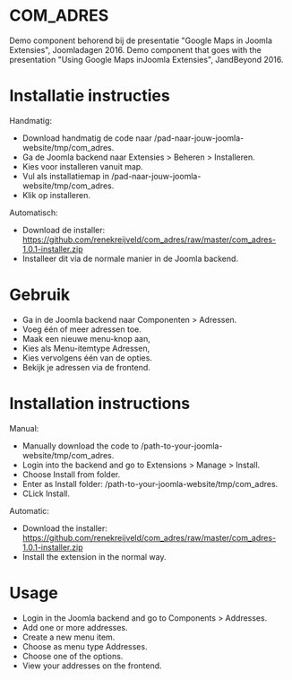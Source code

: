 COM_ADRES
=========

Demo component behorend bij de presentatie "Google Maps in Joomla Extensies", Joomladagen 2016.
Demo component that goes with the presentation "Using Google Maps inJoomla Extensies", JandBeyond 2016.

# Installatie instructies

Handmatig:
* Download handmatig de code naar /pad-naar-jouw-joomla-website/tmp/com_adres.
* Ga de Joomla backend naar Extensies > Beheren > Installeren.
* Kies voor installeren vanuit map.
* Vul als installatiemap in /pad-naar-jouw-joomla-website/tmp/com_adres.
* Klik op installeren.

Automatisch:
* Download de installer: https://github.com/renekreijveld/com_adres/raw/master/com_adres-1.0.1-installer.zip
* Installeer dit via de normale manier in de Joomla backend.

# Gebruik
* Ga in de Joomla backend naar Componenten > Adressen.
* Voeg één of meer adressen toe.
* Maak een nieuwe menu-knop aan,
* Kies als Menu-itemtype Adressen,
* Kies vervolgens één van de opties.
* Bekijk je adressen via de frontend.

# Installation instructions

Manual:
* Manually download the code to  /path-to-your-joomla-website/tmp/com_adres.
* Login into the backend and go to Extensions > Manage > Install.
* Choose Install from folder.
* Enter as Install folder: /path-to-your-joomla-website/tmp/com_adres.
* CLick Install.

Automatic:
* Download the installer: https://github.com/renekreijveld/com_adres/raw/master/com_adres-1.0.1-installer.zip
* Install the extension in the normal way.

# Usage
* Login in the Joomla backend and go to Components > Addresses.
* Add one or more addresses.
* Create a new menu item.
* Choose as menu type Addresses.
* Choose one of the options.
* View your addresses on the frontend.
